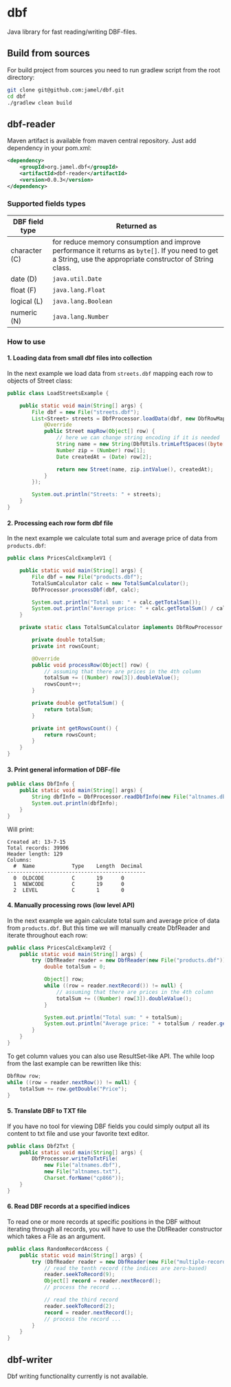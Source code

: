 # dbf

Java library for fast reading/writing DBF-files.

## Build from sources

For build project from sources you need to run gradlew script from the root directory:

```sh
git clone git@github.com:jamel/dbf.git
cd dbf
./gradlew clean build
```

## dbf-reader

Maven artifact is available from maven central repository. Just add dependency in your pom.xml:

```xml
<dependency>
    <groupId>org.jamel.dbf</groupId>
    <artifactId>dbf-reader</artifactId>
    <version>0.0.3</version>
</dependency>
```

### Supported fields types

DBF field type | Returned as
--- | --- 
character (C) | for reduce memory consumption and improve performance it returns as `byte[]`. If you need to get a String, use the appropriate constructor of String class.
date (D) | `java.util.Date`
float (F) | `java.lang.Float`
logical (L) | `java.lang.Boolean`
numeric (N) | `java.lang.Number`

### How to use

#### 1. Loading data from small dbf files into collection

In the next example we load data from `streets.dbf` mapping each row to objects of Street class:

```java
public class LoadStreetsExample {

    public static void main(String[] args) {
        File dbf = new File("streets.dbf");
        List<Street> streets = DbfProcessor.loadData(dbf, new DbfRowMapper<Street>() {
            @Override
            public Street mapRow(Object[] row) {
                // here we can change string encoding if it is needed
                String name = new String(DbfUtils.trimLeftSpaces((byte[]) row[0]));
                Number zip = (Number) row[1];
                Date createdAt = (Date) row[2];

                return new Street(name, zip.intValue(), createdAt);
            }
        });

        System.out.println("Streets: " + streets);
    }
}
```

#### 2. Processing each row form dbf file

In the next example we calculate total sum and average price of data from `products.dbf`:

```java
public class PricesCalcExampleV1 {

    public static void main(String[] args) {
        File dbf = new File("products.dbf");
        TotalSumCalculator calc = new TotalSumCalculator();
        DbfProcessor.processDbf(dbf, calc);

        System.out.println("Total sum: " + calc.getTotalSum());
        System.out.println("Average price: " + calc.getTotalSum() / calc.getRowsCount());
    }

    private static class TotalSumCalculator implements DbfRowProcessor {

        private double totalSum;
        private int rowsCount;

        @Override
        public void processRow(Object[] row) {
            // assuming that there are prices in the 4th column
            totalSum += ((Number) row[3]).doubleValue();
            rowsCount++;
        }

        private double getTotalSum() {
            return totalSum;
        }

        private int getRowsCount() {
            return rowsCount;
        }
    }
}
```

#### 3. Print general information of DBF-file

```java
public class DbfInfo {
    public static void main(String[] args) {
        String dbfInfo = DbfProcessor.readDbfInfo(new File("altnames.dbf"))
        System.out.println(dbfInfo);
    }
}
```

Will print:

```
Created at: 13-7-15
Total records: 39906
Header length: 129
Columns:
  #  Name            Type    Length  Decimal
---------------------------------------------
  0  OLDCODE         C       19      0
  1  NEWCODE         C       19      0
  2  LEVEL           C       1       0
```

#### 4. Manually processing rows (low level API)

In the next example we again calculate total sum and average price of data from `products.dbf`. But this time we will manually create DbfReader and iterate throughout each row:

```java
public class PricesCalcExampleV2 {
    public static void main(String[] args) {
        try (DbfReader reader = new DbfReader(new File("products.dbf"))) {
            double totalSum = 0;

            Object[] row;
            while ((row = reader.nextRecord()) != null) {
                // assuming that there are prices in the 4th column
                totalSum += ((Number) row[3]).doubleValue();
            }

            System.out.println("Total sum: " + totalSum);
            System.out.println("Average price: " + totalSum / reader.getHeader().getNumberOfRecords());
        }
    }
}
```

To get column values you can also use ResultSet-like API. The while loop from the last example can be rewritten like this:

```java
DbfRow row;
while ((row = reader.nextRow()) != null) {
    totalSum += row.getDouble("Price");
}
```

#### 5. Translate DBF to TXT file

If you have no tool for viewing DBF fields you could simply output all its content to txt file and use your favorite text editor.

```java
public class Dbf2Txt {
    public static void main(String[] args) {
        DbfProcessor.writeToTxtFile(
            new File("altnames.dbf"),
            new File("altnames.txt"),
            Charset.forName("cp866"));
    }
}
```

#### 6. Read DBF records at a specified indices

To read one or more records at specific positions in the DBF without iterating through all records, you will have to use the DbfReader constructor which takes a File as an argument.

```java
public class RandomRecordAccess {
    public static void main(String[] args) {
        try (DbfReader reader = new DbfReader(new File("multiple-records.dbf"))) {
            // read the tenth record (the indices are zero-based)
            reader.seekToRecord(9);
            Object[] record = reader.nextRecord();
            // process the record ...

            // read the third record
            reader.seekToRecord(2);
            record = reader.nextRecord();
            // process the record ...
        }
    }
}
```

## dbf-writer

Dbf writing functionality currently is not available.



